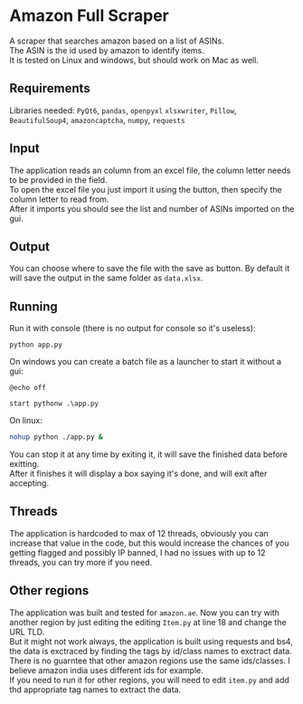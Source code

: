 # Amazon Full Scraper
A scraper that searches amazon based on a list of ASINs.  
The ASIN is the id used by amazon to identify items.  
It is tested on Linux and windows, but should work on Mac as well.  

## Requirements
Libraries needed: `PyQt6`, `pandas`, `openpyxl` `xlsxwriter`, `Pillow`, `BeautifulSoup4`, `amazoncaptcha`, `numpy`, `requests`

## Input
The application reads an column from an excel file, the column letter needs to be provided in the field.  
To open the excel file you just import it using the button, then specify the column letter to read from.  
After it imports you should see the list and number of ASINs imported on the gui.

## Output
You can choose where to save the file with the save as button. By default it will save the output in the same folder as `data.xlsx`.  

## Running
Run it with console (there is no output for console so it's useless):  
```
python app.py
```

On windows you can create a batch file as a launcher to start it without a gui:  
```batch
@echo off

start pythonw .\app.py
```
On linux:  
```sh
nohup python ./app.py &
```

You can stop it at any time by exiting it, it will save the finished data before exitting.  
After it finishes it will display a box saying it's done, and will exit after accepting.


## Threads
The application is hardcoded to max of 12 threads, obviously you can increase that value in the code, but this would increase the chances of you getting flagged and possibly IP banned, I had no issues with up to 12 threads, you can try more if you need.  

## Other regions
The application was built and tested for `amazon.ae`. Now you can try with another region by just editing the editing `Item.py` at line 18 and change the URL TLD.  
But it might not work always, the application is built using requests and bs4, the data is exctraced by finding the tags by id/class names to exctract data. There is no guarntee that other amazon regions use the same ids/classes. I believe amazon india uses different ids for example.  
If you need to run it for other regions, you will need to edit `item.py` and add thd appropriate tag names to extract the data.  